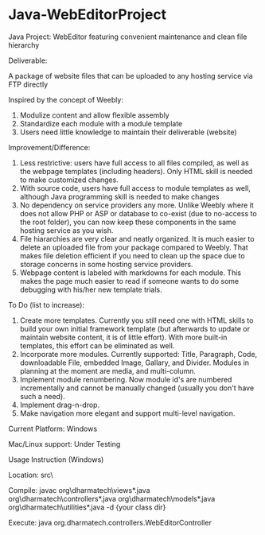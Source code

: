 # Java-WebEditorProject

Java Project: WebEditor featuring convenient maintenance and clean file hierarchy

Deliverable:

A package of website files that can be uploaded to any hosting service via FTP directly

Inspired by the concept of Weebly: 

1. Modulize content and allow flexible assembly
2. Standardize each module with a module template
3. Users need little knowledge to maintain their deliverable (website)

Improvement/Difference:

1. Less restrictive: users have full access to all files compiled, as well as the webpage templates (including headers). Only HTML skill is needed to make customized changes.
2. With source code, users have full access to module templates as well, although Java programming skill is needed to make changes
3. No dependency on service providers any more. Unlike Weebly where it does not allow PHP or ASP or database to co-exist (due to no-access to the root folder), you can now keep these components in the same hosting service as you wish.
4. File hiararchies are very clear and neatly organized. It is much easier to delete an uploaded file from your package compared to Weebly. That makes file deletion efficient if you need to clean up the space due to storage concerns in some hosting service providers.
5. Webpage content is labeled with markdowns for each module. This makes the page much easier to read if someone wants to do some debugging with his/her new template trials.

To Do (list to increase):

1. Create more templates. Currently you still need one with HTML skills to build your own initial framework template (but afterwards to update or maintain website content, it is of little effort). With more built-in templates, this effort can be eliminated as well.
2. Incorporate more modules. Currently supported: Title, Paragraph, Code, downloadable File, embedded Image, Gallary, and Divider. Modules in planning at the moment are media, and multi-column.
3. Implement module renumbering. Now module id's are numbered incrementally and cannot be manually changed (usually you don't have such a need).
4. Implement drag-n-drop.
5. Make navigation more elegant and support multi-level navigation.

Current Platform: Windows

Mac/Linux support: Under Testing

Usage Instruction (Windows)

  Location: src\
  
  Compile: javac org\dharmatech\views\*.java org\dharmatech\controllers\*.java org\dharmatech\models\*.java org\dharmatech\utilities\*.java -d {your class dir}
  
  Execute: java org.dharmatech.controllers.WebEditorController
